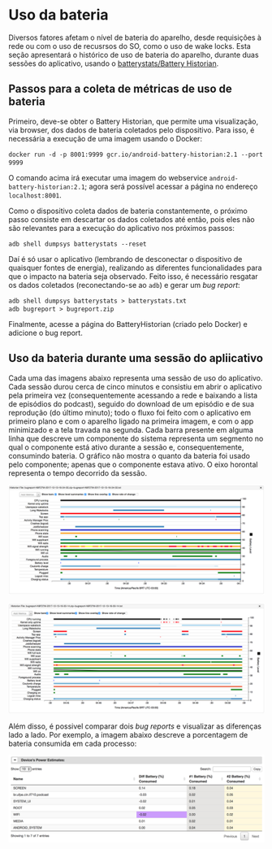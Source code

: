 # Uso da bateria

Diversos fatores afetam o nível de bateria do aparelho, desde requisições à rede ou com o uso de recusrsos do SO, como o uso de wake locks. Esta seção apresentará o histórico de uso de bateria do aparelho, durante duas sessões do aplicativo, usando o [batterystats/Battery Historian](https://developer.android.com/studio/profile/battery-historian.html).

## Passos para a coleta de métricas de uso de bateria

Primeiro, deve-se obter o Battery Historian, que permite uma visualização, via browser, dos dados de bateria coletados pelo dispositivo. Para isso, é necessária a execução de uma imagem usando o Docker:

```
docker run -d -p 8001:9999 gcr.io/android-battery-historian:2.1 --port 9999 
```

O comando acima irá executar uma imagem do webservice `android-battery-historian:2.1`; agora será possível acessar a página no endereço `localhost:8001`.

Como o dispositivo coleta dados de bateria constantemente, o próximo passo consiste em descartar os dados coletados até então, pois eles não são relevantes para a execução do aplicativo nos próximos passos:

```
adb shell dumpsys batterystats --reset
```

Daí é só usar o aplicativo (lembrando de desconectar o dispositivo de quaisquer fontes de energia), realizando as diferentes funcionalidades para que o impacto na bateria seja observado. Feito isso, é necessário resgatar os dados coletados (reconectando-se ao `adb`) e gerar um _bug report_:

```
adb shell dumpsys batterystats > batterystats.txt
adb bugreport > bugreport.zip
```

Finalmente, acesse a página do BatteryHistorian (criado pelo Docker) e adicione o bug report.

## Uso da bateria durante uma sessão do apliicativo

Cada uma das imagens abaixo representa uma sessão de uso do aplicativo. Cada sessão durou cerca de cinco minutos e consistiu em abrir o aplicativo pela primeira vez (consequentemente acessando a rede e baixando a lista de episódios do podcast), seguido do download de um episódio e de sua reprodução (do último minuto); todo o fluxo foi feito com o aplicativo em primeiro plano e com o aparelho ligado na primeira imagem, e com o app minimizado e a tela travada na segunda. Cada barra presente em alguma linha que descreve um componente do sistema representa um segmento no qual o componente está ativo durante a sessão e, consequentemente, consumindo bateria. O gráfico não mostra o quanto da bateria foi usado pelo componente; apenas que o componente estava ativo. O eixo horontal representa o tempo decorrido da sessão.

![Sessão nº1](https://raw.githubusercontent.com/dijckstra/exercicio-podcast/assets/battery-1.png)


![Sessão nº2](https://raw.githubusercontent.com/dijckstra/exercicio-podcast/assets/battery-2.png)

Além disso, é possivel comparar dois _bug reports_ e visualizar as diferenças lado a lado. Por exemplo, a imagem abaixo descreve a porcentagem de bateria consumida em cada processo:

![Comparação entre duas sessões](https://raw.githubusercontent.com/dijckstra/exercicio-podcast/assets/battery-3.png)
